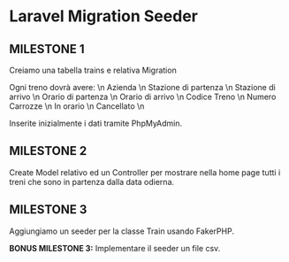 # Laravel Migration Seeder 
## MILESTONE 1
Creiamo una tabella trains e relativa Migration

Ogni treno dovrà avere: \n
Azienda \n
Stazione di partenza \n
Stazione di arrivo \n
Orario di partenza \n
Orario di arrivo \n
Codice Treno \n
Numero Carrozze \n
In orario \n
Cancellato \n

Inserite inizialmente i dati tramite PhpMyAdmin.
## MILESTONE 2
Create Model relativo ed un Controller per mostrare nella home page tutti i treni che sono in partenza dalla data odierna.
## MILESTONE 3
Aggiungiamo un seeder per la classe Train usando FakerPHP.

**BONUS MILESTONE 3:**
Implementare il seeder un file csv.